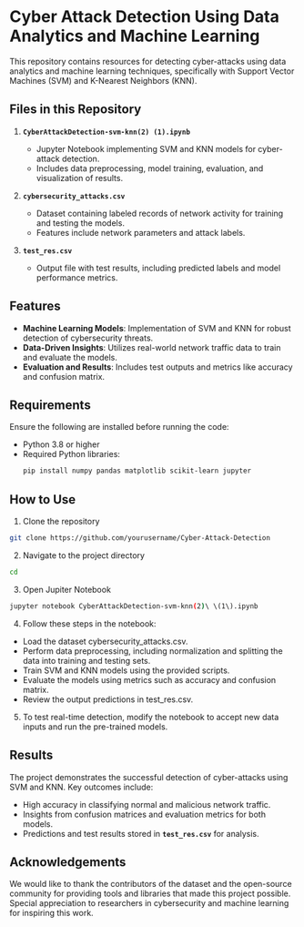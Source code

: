 # Cyber Attack Detection Using Data Analytics and Machine Learning  

This repository contains resources for detecting cyber-attacks using data analytics and machine learning techniques, specifically with Support Vector Machines (SVM) and K-Nearest Neighbors (KNN).  

## Files in this Repository  

1. **`CyberAttackDetection-svm-knn(2) (1).ipynb`**  
   - Jupyter Notebook implementing SVM and KNN models for cyber-attack detection.  
   - Includes data preprocessing, model training, evaluation, and visualization of results.  

2. **`cybersecurity_attacks.csv`**  
   - Dataset containing labeled records of network activity for training and testing the models.  
   - Features include network parameters and attack labels.  

3. **`test_res.csv`**  
   - Output file with test results, including predicted labels and model performance metrics.  

## Features  

- **Machine Learning Models**: Implementation of SVM and KNN for robust detection of cybersecurity threats.  
- **Data-Driven Insights**: Utilizes real-world network traffic data to train and evaluate the models.  
- **Evaluation and Results**: Includes test outputs and metrics like accuracy and confusion matrix.  

## Requirements  

Ensure the following are installed before running the code:  
- Python 3.8 or higher  
- Required Python libraries:  
  ```bash
  pip install numpy pandas matplotlib scikit-learn jupyter
  ```

## How to Use

1. Clone the repository
  ```bash
  git clone https://github.com/yourusername/Cyber-Attack-Detection
  ```

2. Navigate to the project directory
  ```bash
  cd
  ```

3. Open Jupiter Notebook
  ```bash
  jupyter notebook CyberAttackDetection-svm-knn(2)\ \(1\).ipynb
  ```
4. Follow these steps in the notebook:
- Load the dataset cybersecurity_attacks.csv.
- Perform data preprocessing, including normalization and splitting the data into training and testing sets.
- Train SVM and KNN models using the provided scripts.
- Evaluate the models using metrics such as accuracy and confusion matrix.
- Review the output predictions in test_res.csv.

5. To test real-time detection, modify the notebook to accept new data inputs and run the pre-trained models.

## Results

The project demonstrates the successful detection of cyber-attacks using SVM and KNN. Key outcomes include:

- High accuracy in classifying normal and malicious network traffic.
- Insights from confusion matrices and evaluation metrics for both models.
- Predictions and test results stored in **`test_res.csv`** for analysis.

## Acknowledgements

We would like to thank the contributors of the dataset and the open-source community for providing tools and libraries that made this project possible. Special appreciation to researchers in cybersecurity and machine learning for inspiring this work.
